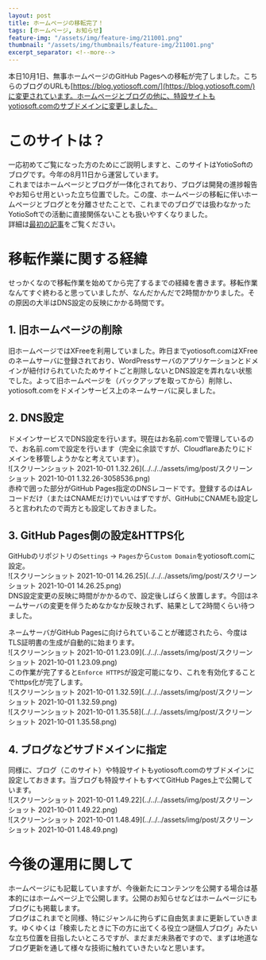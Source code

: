 ```yaml
---
layout: post
title: ホームページの移転完了！
tags: [ホームページ, お知らせ]
feature-img: "/assets/img/feature-img/211001.png"
thumbnail: "/assets/img/thumbnails/feature-img/211001.png"
excerpt_separator: <!--more-->
---
```


本日10月1日、無事ホームページのGitHub Pagesへの移転が完了しました。こちらのブログのURLも[https://blog.yotiosoft.com/](https://blog.yotiosoft.com/)に変更されています。ホームページとブログの他に、特設サイトもyotiosoft.comのサブドメインに変更しました。

<!--more-->

# このサイトは？

一応初めてご覧になった方のためにご説明しますと、このサイトはYotioSoftのブログです。今年の8月11日から運営しています。  
これまではホームページとブログが一体化されており、ブログは開発の進捗報告やお知らせ用といった立ち位置でした。この度、ホームページの移転に伴いホームページとブログとを分離させたことで、これまでのブログでは扱わなかったYotioSoftでの活動に直接関係ないことも扱いやすくなりました。  
詳細は[最初の記事](../../08/11/Hello-World!.html)をご覧ください。



# 移転作業に関する経緯

せっかくなので移転作業を始めてから完了するまでの経緯を書きます。移転作業なんてすぐ終わると思っていましたが、なんだかんだで2時間かかりました。その原因の大半はDNS設定の反映にかかる時間です。  

## 1. 旧ホームページの削除

旧ホームページではXFreeを利用していました。昨日までyotiosoft.comはXFreeのネームサーバに登録されており、WordPressサーバのアプリケーションとドメインが紐付けられていたためサイトごと削除しないとDNS設定を弄れない状態でした。よって旧ホームページを（バックアップを取ってから）削除し、yotiosoft.comをドメインサービス上のネームサーバに戻しました。

## 2. DNS設定

ドメインサービスでDNS設定を行います。現在はお名前.comで管理しているので、お名前.comで設定を行います（完全に余談ですが、Cloudflareあたりにドメインを移管しようかなと考えています）。  
![スクリーンショット 2021-10-01 1.32.26](../../../assets/img/post/スクリーンショット 2021-10-01 1.32.26-3058536.png)  
赤枠で囲った部分がGitHub Pages指定のDNSレコードです。登録するのはAレコードだけ（またはCNAMEだけ)でいいはずですが、GitHubにCNAMEも設定しろと言われたので両方とも設定しておきました。

## 3. GitHub Pages側の設定&HTTPS化

GitHubのリポジトリの``Settings`` -> ``Pages``から``Custom Domain``をyotiosoft.comに設定。  
![スクリーンショット 2021-10-01 14.26.25](../../../assets/img/post/スクリーンショット 2021-10-01 14.26.25.png)  
DNS設定変更の反映に時間がかかるので、設定後しばらく放置します。今回はネームサーバの変更を伴うためなかなか反映されず、結果として2時間くらい待つました。  

ネームサーバがGitHub Pagesに向けられていることが確認されたら、今度はTLS証明書の生成が自動的に始まります。  
![スクリーンショット 2021-10-01 1.23.09](../../../assets/img/post/スクリーンショット 2021-10-01 1.23.09.png)  
この作業が完了すると``Enforce HTTPS``が設定可能になり、これを有効化することでhttps化が完了します。  
![スクリーンショット 2021-10-01 1.32.59](../../../assets/img/post/スクリーンショット 2021-10-01 1.32.59.png)  
![スクリーンショット 2021-10-01 1.35.58](../../../assets/img/post/スクリーンショット 2021-10-01 1.35.58.png)

## 4. ブログなどサブドメインに指定

同様に、ブログ（このサイト）や特設サイトもyotiosoft.comのサブドメインに設定しておきます。当ブログも特設サイトもすべてGitHub Pages上で公開しています。  
![スクリーンショット 2021-10-01 1.49.22](../../../assets/img/post/スクリーンショット 2021-10-01 1.49.22.png)  
![スクリーンショット 2021-10-01 1.48.49](../../../assets/img/post/スクリーンショット 2021-10-01 1.48.49.png)



# 今後の運用に関して

ホームページにも記載していますが、今後新たにコンテンツを公開する場合は基本的にはホームページ上で公開します。公開のお知らせなどはホームページにもブログにも掲載します。  
ブログはこれまでと同様、特にジャンルに拘らずに自由気ままに更新していきます。ゆくゆくは「検索したときに下の方に出てくる役立つ謎個人ブログ」みたいな立ち位置を目指したいところですが、まだまだ未熟者ですので、まずは地道なブログ更新を通して様々な技術に触れていきたいなと思います。
